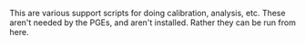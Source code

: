 This are various support scripts for doing calibration, analysis, etc. These
aren't needed by the PGEs, and aren't installed. Rather they can be run from
here.
